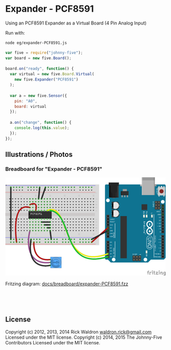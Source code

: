 <!--remove-start-->

# Expander - PCF8591


Using an PCF8591 Expander as a Virtual Board (4 Pin Analog Input)


Run with:
```bash
node eg/expander-PCF8591.js
```

<!--remove-end-->

```javascript
var five = require("johnny-five");
var board = new five.Board();

board.on("ready", function() {
  var virtual = new five.Board.Virtual(
    new five.Expander("PCF8591")
  );

  var a = new five.Sensor({
    pin: "A0",
    board: virtual
  });

  a.on("change", function() {
    console.log(this.value);
  });
});

```


## Illustrations / Photos


### Breadboard for "Expander - PCF8591"



![docs/breadboard/expander-PCF8591.png](breadboard/expander-PCF8591.png)<br>

Fritzing diagram: [docs/breadboard/expander-PCF8591.fzz](breadboard/expander-PCF8591.fzz)

&nbsp;





&nbsp;

<!--remove-start-->

## License
Copyright (c) 2012, 2013, 2014 Rick Waldron <waldron.rick@gmail.com>
Licensed under the MIT license.
Copyright (c) 2014, 2015 The Johnny-Five Contributors
Licensed under the MIT license.

<!--remove-end-->
